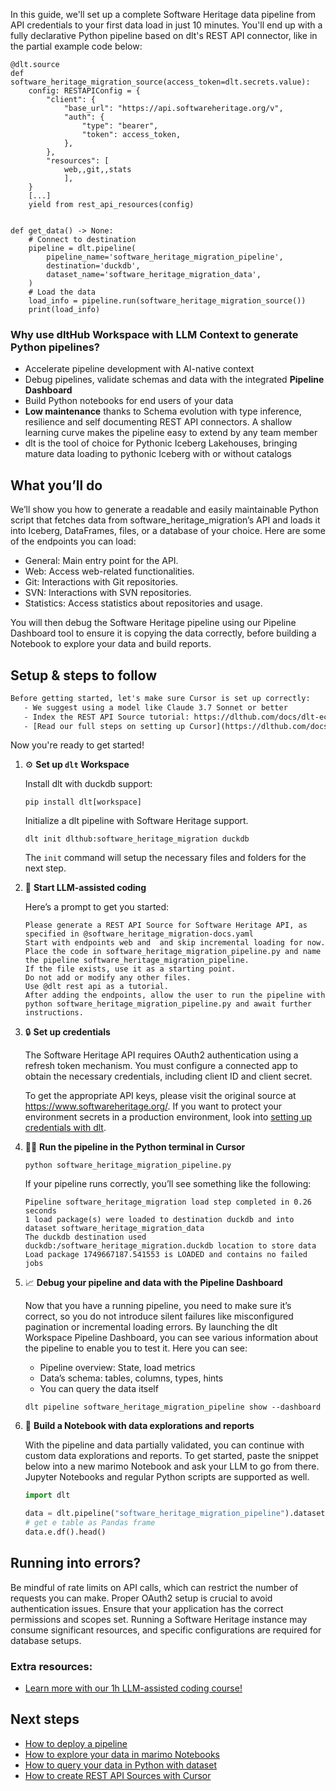 In this guide, we'll set up a complete Software Heritage data pipeline from API credentials to your first data load in just 10 minutes. You'll end up with a fully declarative Python pipeline based on dlt's REST API connector, like in the partial example code below:

```python-outcome
@dlt.source
def software_heritage_migration_source(access_token=dlt.secrets.value):
    config: RESTAPIConfig = {
        "client": {
            "base_url": "https://api.softwareheritage.org/v",
            "auth": {
                "type": "bearer",
                "token": access_token,
            },
        },
        "resources": [
            web,,git,,stats
            ],
    }
    [...]
    yield from rest_api_resources(config)


def get_data() -> None:
    # Connect to destination
    pipeline = dlt.pipeline(
        pipeline_name='software_heritage_migration_pipeline',
        destination='duckdb',
        dataset_name='software_heritage_migration_data', 
    )
    # Load the data
    load_info = pipeline.run(software_heritage_migration_source())
    print(load_info) 
```

### Why use dltHub Workspace with LLM Context to generate Python pipelines?

- Accelerate pipeline development with AI-native context
- Debug pipelines, validate schemas and data with the integrated **Pipeline Dashboard**
- Build Python notebooks for end users of your data
- **Low maintenance** thanks to Schema evolution with type inference, resilience and self documenting REST API connectors. A shallow learning curve makes the pipeline easy to extend by any team member
- dlt is the tool of choice for Pythonic Iceberg Lakehouses, bringing mature data loading to pythonic Iceberg with or without catalogs

## What you’ll do

We’ll show you how to generate a readable and easily maintainable Python script that fetches data from software_heritage_migration’s API and loads it into Iceberg, DataFrames, files, or a database of your choice. Here are some of the endpoints you can load:

- General: Main entry point for the API.
- Web: Access web-related functionalities.
- Git: Interactions with Git repositories.
- SVN: Interactions with SVN repositories.
- Statistics: Access statistics about repositories and usage.


You will then debug the Software Heritage pipeline using our Pipeline Dashboard tool to ensure it is copying the data correctly, before building a Notebook to explore your data and build reports.

## Setup & steps to follow

```default
Before getting started, let's make sure Cursor is set up correctly:
   - We suggest using a model like Claude 3.7 Sonnet or better
   - Index the REST API Source tutorial: https://dlthub.com/docs/dlt-ecosystem/verified-sources/rest_api/ and add it to context as **@dlt rest api**
   - [Read our full steps on setting up Cursor](https://dlthub.com/docs/dlt-ecosystem/llm-tooling/cursor-restapi#23-configuring-cursor-with-documentation)
```

Now you're ready to get started!

1. ⚙️ **Set up `dlt` Workspace**
    
    Install dlt with duckdb support:
    ```shell
    pip install dlt[workspace]
    ```

    Initialize a dlt pipeline with Software Heritage support.
    ```shell
    dlt init dlthub:software_heritage_migration duckdb
    ```

    The `init` command will setup the necessary files and folders for the next step.
    
2. 🤠 **Start LLM-assisted coding**
    
    Here’s a prompt to get you started:
    
    ```prompt
    Please generate a REST API Source for Software Heritage API, as specified in @software_heritage_migration-docs.yaml 
    Start with endpoints web and  and skip incremental loading for now. 
    Place the code in software_heritage_migration_pipeline.py and name the pipeline software_heritage_migration_pipeline. 
    If the file exists, use it as a starting point. 
    Do not add or modify any other files. 
    Use @dlt rest api as a tutorial. 
    After adding the endpoints, allow the user to run the pipeline with python software_heritage_migration_pipeline.py and await further instructions.
    ```

    
3. 🔒 **Set up credentials** 
    
    The Software Heritage API requires OAuth2 authentication using a refresh token mechanism. You must configure a connected app to obtain the necessary credentials, including client ID and client secret.
    
    To get the appropriate API keys, please visit the original source at https://www.softwareheritage.org/.
    If you want to protect your environment secrets in a production environment, look into [setting up credentials with dlt](https://dlthub.com/docs/walkthroughs/add_credentials).
    
4. 🏃‍♀️ **Run the pipeline in the Python terminal in Cursor**
    
    ```shell
    python software_heritage_migration_pipeline.py
    ```
    
    If your pipeline runs correctly, you’ll see something like the following:
    
    ```shell
    Pipeline software_heritage_migration load step completed in 0.26 seconds
    1 load package(s) were loaded to destination duckdb and into dataset software_heritage_migration_data
    The duckdb destination used duckdb:/software_heritage_migration.duckdb location to store data
    Load package 1749667187.541553 is LOADED and contains no failed jobs
    ```
    
5. 📈 **Debug your pipeline and data with the Pipeline Dashboard**

    Now that you have a running pipeline, you need to make sure it’s correct, so you do not introduce silent failures like misconfigured pagination or incremental loading errors. By launching the dlt Workspace Pipeline Dashboard, you can see various information about the pipeline to enable you to test it. Here you can see:
    - Pipeline overview: State, load metrics
    - Data’s schema: tables, columns, types, hints
    - You can query the data itself
    
    ```shell
    dlt pipeline software_heritage_migration_pipeline show --dashboard
    ```
    
6. 🐍 **Build a Notebook with data explorations and reports**

    With the pipeline and data partially validated, you can continue with custom data explorations and reports. To get started, paste the snippet below into a new marimo Notebook and ask your LLM to go from there. Jupyter Notebooks and regular Python scripts are supported as well.

    
    ```python
    import dlt

   data = dlt.pipeline("software_heritage_migration_pipeline").dataset()
   # get e table as Pandas frame
   data.e.df().head()
    ```

## Running into errors?

Be mindful of rate limits on API calls, which can restrict the number of requests you can make. Proper OAuth2 setup is crucial to avoid authentication issues. Ensure that your application has the correct permissions and scopes set. Running a Software Heritage instance may consume significant resources, and specific configurations are required for database setups.

### Extra resources:

- [Learn more with our 1h LLM-assisted coding course!](https://www.youtube.com/watch?v=GGid70rnJuM)

## Next steps

- [How to deploy a pipeline](https://dlthub.com/docs/walkthroughs/deploy-a-pipeline)
- [How to explore your data in marimo Notebooks](https://dlthub.com/docs/general-usage/dataset-access/marimo)
- [How to query your data in Python with dataset](https://dlthub.com/docs/general-usage/dataset-access/dataset)
- [How to create REST API Sources with Cursor](https://dlthub.com/docs/dlt-ecosystem/llm-tooling/cursor-restapi)